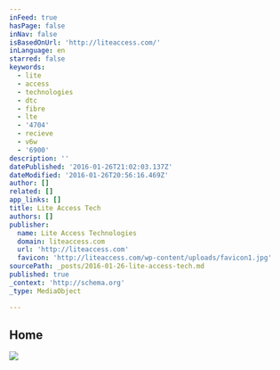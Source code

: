 ```yaml
---
inFeed: true
hasPage: false
inNav: false
isBasedOnUrl: 'http://liteaccess.com/'
inLanguage: en
starred: false
keywords:
  - lite
  - access
  - technologies
  - dtc
  - fibre
  - lte
  - '4704'
  - recieve
  - v6w
  - '6900'
description: ''
datePublished: '2016-01-26T21:02:03.137Z'
dateModified: '2016-01-26T20:56:16.469Z'
author: []
related: []
app_links: []
title: Lite Access Tech
authors: []
publisher:
  name: Lite Access Technologies
  domain: liteaccess.com
  url: 'http://liteaccess.com'
  favicon: 'http://liteaccess.com/wp-content/uploads/favicon1.jpg'
sourcePath: _posts/2016-01-26-lite-access-tech.md
published: true
_context: 'http://schema.org'
_type: MediaObject

---
```

<article style=""><h1>Home</h1><img src="http://liteaccess.com/wp-content/uploads/LA-Logo.png" /></article>